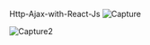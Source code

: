 Http-Ajax-with-React-Js
<img src="https://i.ibb.co/HYfr5z4/Capture.png" alt="Capture" border="0">

<img src="https://i.ibb.co/T289ZBW/Capture2.png" alt="Capture2" border="0">

